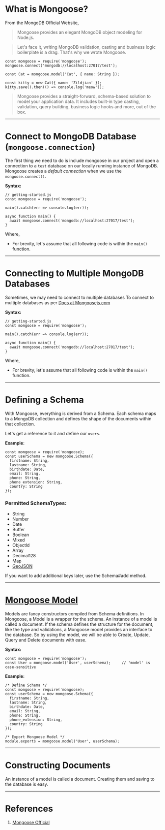 # What is Mongoose?
From the MongoDB Official Website,

> Mongoose provides an elegant MongoDB object modeling for Node.js.

> Let's face it, writing MongoDB validation, casting and business logic boilerplate is a drag. That's why we wrote Mongoose.

```
const mongoose = require('mongoose');
mongoose.connect('mongodb://localhost:27017/test');

const Cat = mongoose.model('Cat', { name: String });

const kitty = new Cat({ name: 'Zildjian' });
kitty.save().then(() => console.log('meow'));
```

> Mongoose provides a straight-forward, schema-based solution to model your application data. It includes built-in type casting, validation, query building, business logic hooks and more, out of the box.

------------------------------------------------------------------------------------------------------

# Connect to MongoDB Database (`mongoose.connection`)

The first thing we need to do is include mongoose in our project and open a connection to a `test` database on our locally running instance of MongoDB. Mongoose creates a *default connection* when we use the `mongoose.connect()`.

**Syntax:**
```
// getting-started.js
const mongoose = require('mongoose');

main().catch(err => console.log(err));

async function main() {
  await mongoose.connect('mongodb://localhost:27017/test');
}
```

Where,

- For brevity, let's assume that all following code is within the `main()` function.

------------------------------------------------------------------------------------------------------

# Connecting to Multiple MongoDB Databases

Sometimes, we may need to connect to multiple databases
To connect to multiple databases as per [Docs at Mongoosejs.com](https://mongoosejs.com/docs/connections.html#multiple_connections)

**Syntax:**
```
// getting-started.js
const mongoose = require('mongoose');

main().catch(err => console.log(err));

async function main() {
  await mongoose.connect('mongodb://localhost:27017/test');
}
```

Where,

- For brevity, let's assume that all following code is within the `main()` function.

------------------------------------------------------------------------------------------------------

# Defining a Schema

With Mongoose, everything is derived from a Schema. Each schema maps to a MongoDB collection and defines the shape of the documents within that collection.

Let's get a reference to it and define our `users`.

**Example:**
```
const mongoose = require('mongoose);
const userSchema = new mongoose.Schema({
  firstname: String,
  lastname: String,
  birthdate: Date,
  email: String,
  phone: String,
  phone_extension: String,
  country: String
});
```

### Permitted SchemaTypes:

- String
- Number
- Date
- Buffer
- Boolean
- Mixed
- ObjectId
- Array
- Decimal128
- Map
- [GeoJSON](https://mongoosejs.com/docs/geojson.html)

If you want to add additional keys later, use the Schema#add method.

------------------------------------------------------------------------------------------------------

# [Mongoose Model](https://mongoosejs.com/docs/models.html)
Models are fancy constructors compiled from Schema definitions. In Mongoose, a Model is a wrapper for the schema. An instance of a model is called a document. If the schema defines the structure for the document, like the type and validations, a Mongoose model provides an interface to the database. So by using the model, we will be able to Create, Update, Query and Delete documents with ease.

**Syntax:**

```
const mongoose = require('mongoose');
const User = mongoose.model('User', userSchema);     // 'model' is case-sensitive
```

**Example:**
```
/* Define Schema */
const mongoose = require('mongoose);
const userSchema = new mongoose.Schema({
  firstname: String,
  lastname: String,
  birthdate: Date,
  email: String,
  phone: String,
  phone_extension: String,
  country: String
});

/* Export Mongoose Model */
module.exports = mongoose.model('User', userSchema);
```

------------------------------------------------------------------------------------------------------

# Constructing Documents
An instance of a model is called a document. Creating them and saving to the database is easy.

------------------------------------------------------------------------------------------------------

# References
1. [Mongoose Official](https://mongoosejs.com/)